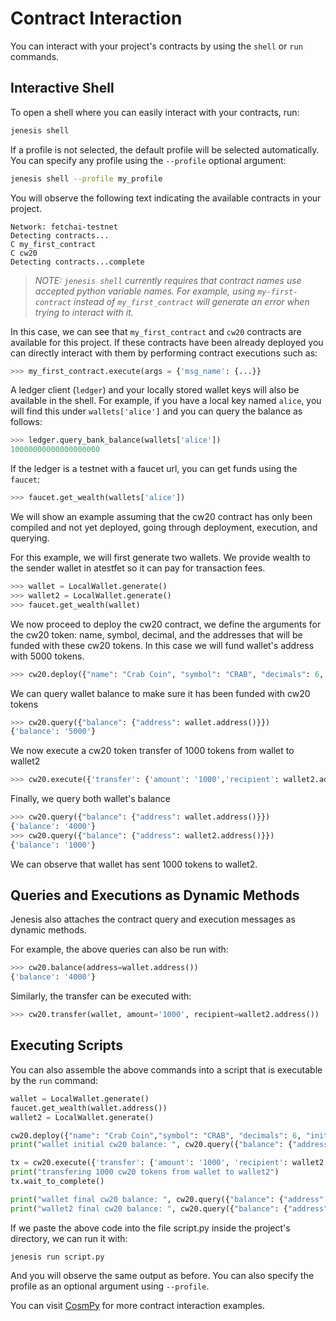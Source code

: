 # Contract Interaction

You can interact with your project's contracts by using the ```shell``` or ```run``` commands.

## Interactive Shell

To open a shell where you can easily interact with your contracts, run:
```bash
jenesis shell
```
If a profile is not selected, the default profile will be selected automatically. You can specify any profile using the `--profile` optional argument:

```bash
jenesis shell --profile my_profile
```

You will observe the following text indicating the available contracts in your project.

```
Network: fetchai-testnet
Detecting contracts...
C my_first_contract
C cw20
Detecting contracts...complete
```
> *NOTE: `jenesis shell` currently requires that contract names use accepted python variable names. For example, using `my-first-contract` instead of `my_first_contract` will generate an error when trying to interact with it.*

In this case, we can see that `my_first_contract` and `cw20` contracts are available for this project. If these contracts have been already deployed you can directly interact with them by performing contract executions such as:

```python
>>> my_first_contract.execute(args = {'msg_name': {...}}
```

A ledger client (`ledger`) and your locally stored wallet keys will also be available in the shell. For example, if you have a local key named `alice`, you will find this under `wallets['alice']` and you can query the balance as follows:
```python
>>> ledger.query_bank_balance(wallets['alice'])
10000000000000000000
```

If the ledger is a testnet with a faucet url, you can get funds using the `faucet`:
```python
>>> faucet.get_wealth(wallets['alice'])
```

We will show an example assuming that the cw20 contract has only been compiled and not yet deployed, going through deployment, execution, and querying.

For this example, we will first generate two wallets. We provide wealth to the sender wallet in atestfet so it can pay for transaction fees.

```python
>>> wallet = LocalWallet.generate()
>>> wallet2 = LocalWallet.generate()
>>> faucet.get_wealth(wallet)
```

We now proceed to deploy the cw20 contract, we define the arguments for the cw20 token: name, symbol, decimal, and the addresses that will be funded with these cw20 tokens. In this case we will fund wallet's address with 5000 tokens.
```python
>>> cw20.deploy({"name": "Crab Coin", "symbol": "CRAB", "decimals": 6, "initial_balances": [{"address": wallet.address(), "amount": "5000"}]}, wallet)
```

We can query wallet balance to make sure it has been funded with cw20 tokens

```python
>>> cw20.query({"balance": {"address": wallet.address()}})
{'balance': '5000'}
```

We now execute a cw20 token transfer of 1000 tokens from wallet to wallet2

```python
>>> cw20.execute({'transfer': {'amount': '1000','recipient': wallet2.address()}}, sender=wallet)
```

Finally, we query both wallet's balance

```python
>>> cw20.query({"balance": {"address": wallet.address()}})
{'balance': '4000'}
>>> cw20.query({"balance": {"address": wallet2.address()}})
{'balance': '1000'}
```
We can observe that wallet has sent 1000 tokens to wallet2.

## Queries and Executions as Dynamic Methods

Jenesis also attaches the contract query and execution messages as dynamic methods.

For example, the above queries can also be run with:
```python
>>> cw20.balance(address=wallet.address())
{'balance': '4000'}
```

Similarly, the transfer can be executed with:
```python
>>> cw20.transfer(wallet, amount='1000', recipient=wallet2.address())
```

## Executing Scripts

You can also assemble the above commands into a script that is executable by the  ```run``` command:
```python
wallet = LocalWallet.generate()
faucet.get_wealth(wallet.address())
wallet2 = LocalWallet.generate()

cw20.deploy({"name": "Crab Coin","symbol": "CRAB", "decimals": 6, "initial_balances": [{"address": wallet.address(), "amount": "5000"}]}, wallet)
print("wallet initial cw20 balance: ", cw20.query({"balance": {"address": wallet.address()}}))

tx = cw20.execute({'transfer': {'amount': '1000', 'recipient': wallet2.address()}}, sender=wallet)
print("transfering 1000 cw20 tokens from wallet to wallet2")
tx.wait_to_complete()

print("wallet final cw20 balance: ", cw20.query({"balance": {"address": wallet.address()}}))
print("wallet2 final cw20 balance: ", cw20.query({"balance": {"address": wallet2.address()}}))
```

If we paste the above code into the file script.py inside the project's directory, we can run it with:

```
jenesis run script.py
```

And you will observe the same output as before. You can also specify the profile as an optional argument using `--profile`.

You can visit [CosmPy](https://docs.fetch.ai/CosmPy/) for more contract interaction examples.
